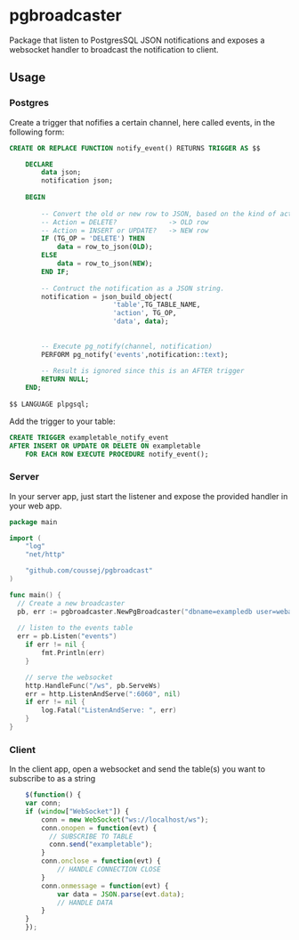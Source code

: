 # pgbroadcaster
Package that listen to PostgresSQL JSON notifications and exposes a websocket handler to broadcast the notification to client.

## Usage

### Postgres

Create a trigger that nofifies a certain channel, here called events, in the following form:

```SQL
CREATE OR REPLACE FUNCTION notify_event() RETURNS TRIGGER AS $$

    DECLARE 
        data json;
        notification json;
    
    BEGIN
    
        -- Convert the old or new row to JSON, based on the kind of action.
        -- Action = DELETE?             -> OLD row
        -- Action = INSERT or UPDATE?   -> NEW row
        IF (TG_OP = 'DELETE') THEN
            data = row_to_json(OLD);
        ELSE
            data = row_to_json(NEW);
        END IF;
        
        -- Contruct the notification as a JSON string.
        notification = json_build_object(
                          'table',TG_TABLE_NAME,
                          'action', TG_OP,
                          'data', data);
        
                        
        -- Execute pg_notify(channel, notification)
        PERFORM pg_notify('events',notification::text);
        
        -- Result is ignored since this is an AFTER trigger
        RETURN NULL; 
    END;
    
$$ LANGUAGE plpgsql;
```

Add the trigger to your table:

```SQL
CREATE TRIGGER exampletable_notify_event
AFTER INSERT OR UPDATE OR DELETE ON exampletable
    FOR EACH ROW EXECUTE PROCEDURE notify_event();
```

### Server

In your server app, just start the listener and expose the provided handler in your web app.

``` go
package main

import (
	"log"
	"net/http"

	"github.com/coussej/pgbroadcast"
)

func main() {
  // Create a new broadcaster
  pb, err := pgbroadcaster.NewPgBroadcaster("dbname=exampledb user=webapp password=webapp")
	
  // listen to the events table
  err = pb.Listen("events")
	if err != nil {
		fmt.Println(err)
	}

	// serve the websocket
	http.HandleFunc("/ws", pb.ServeWs)
	err = http.ListenAndServe(":6060", nil)
	if err != nil {
		log.Fatal("ListenAndServe: ", err)
	}
}

```

### Client

In the client app, open a websocket and send the table(s) you want to subscribe to as a string

```javascript
    $(function() {
    var conn;
    if (window["WebSocket"]) {
        conn = new WebSocket("ws://localhost/ws");
        conn.onopen = function(evt) {
          // SUBSCRIBE TO TABLE
          conn.send("exampletable");
        }  
        conn.onclose = function(evt) {
            // HANDLE CONNECTION CLOSE
        }  
        conn.onmessage = function(evt) {
            var data = JSON.parse(evt.data);
            // HANDLE DATA
        }
    } 
    });
```